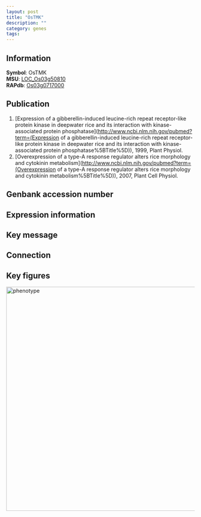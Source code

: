 ```yaml
---
layout: post
title: "OsTMK"
description: ""
category: genes
tags: 
---
```


## Information
__Symbol__: OsTMK  
__MSU__: [LOC_Os03g50810](http://rice.plantbiology.msu.edu/cgi-bin/ORF_infopage.cgi?orf=LOC_Os03g50810)  
__RAPdb__: [Os03g0717000](http://rapdb.dna.affrc.go.jp/viewer/gbrowse_details/irgsp1?name=Os03g0717000)  

## Publication
1. [Expression of a gibberellin-induced leucine-rich repeat receptor-like protein kinase in deepwater rice and its interaction with kinase-associated protein phosphatase](http://www.ncbi.nlm.nih.gov/pubmed?term=(Expression of a gibberellin-induced leucine-rich repeat receptor-like protein kinase in deepwater rice and its interaction with kinase-associated protein phosphatase%5BTitle%5D)), 1999, Plant Physiol.
2. [Overexpression of a type-A response regulator alters rice morphology and cytokinin metabolism](http://www.ncbi.nlm.nih.gov/pubmed?term=(Overexpression of a type-A response regulator alters rice morphology and cytokinin metabolism%5BTitle%5D)), 2007, Plant Cell Physiol.

## Genbank accession number

## Expression information

## Key message

## Connection

## Key figures
<img src="http://ricencode.github.io/images/TMK.pheno.png" alt="phenotype"  style="width: 600px;"/>



